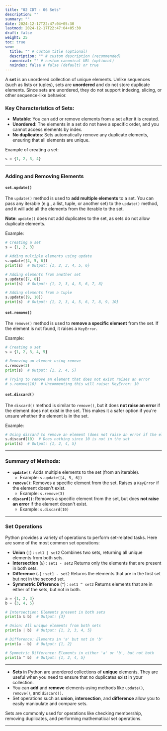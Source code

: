 ```yaml
---
title: "02 CDT - 06 Sets"
description: ""
summary: ""
date: 2024-12-17T22:47:04+05:30
lastmod: 2024-12-17T22:47:04+05:30
draft: false
weight: 25
toc: true
seo:
  title: "" # custom title (optional)
  description: "" # custom description (recommended)
  canonical: "" # custom canonical URL (optional)
  noindex: false # false (default) or true
---
```




A **set** is an unordered collection of unique elements. Unlike sequences (such as lists or tuples), sets are **unordered** and do not store duplicate elements. Since sets are unordered, they do not support indexing, slicing, or other sequence-like behavior.

### Key Characteristics of Sets:
- **Mutable**: You can add or remove elements from a set after it is created.
- **Unordered**: The elements in a set do not have a specific order, and you cannot access elements by index.
- **No duplicates**: Sets automatically remove any duplicate elements, ensuring that all elements are unique.

Example of creating a set:
```python
s = {1, 2, 3, 4}
```

---

### Adding and Removing Elements

#### **`set.update()`**

The `update()` method is used to **add multiple elements** to a set. You can pass any iterable (e.g., a list, tuple, or another set) to the `update()` method, and it will add all the elements from the iterable to the set.

**Note**: `update()` does not add duplicates to the set, as sets do not allow duplicate elements.

Example:
```python
# Creating a set
s = {1, 2, 3}

# Adding multiple elements using update
s.update([4, 5, 6])
print(s)  # Output: {1, 2, 3, 4, 5, 6}

# Adding elements from another set
s.update({7, 8})
print(s)  # Output: {1, 2, 3, 4, 5, 6, 7, 8}

# Adding elements from a tuple
s.update((9, 10))
print(s)  # Output: {1, 2, 3, 4, 5, 6, 7, 8, 9, 10}
```

#### **`set.remove()`**

The `remove()` method is used to **remove a specific element** from the set. If the element is not found, it raises a `KeyError`.

Example:
```python
# Creating a set
s = {1, 2, 3, 4, 5}

# Removing an element using remove
s.remove(3)
print(s)  # Output: {1, 2, 4, 5}

# Trying to remove an element that does not exist raises an error
# s.remove(10)  # Uncommenting this will raise: KeyError: 10
```

#### **`set.discard()`**

The `discard()` method is similar to `remove()`, but it does **not raise an error** if the element does not exist in the set. This makes it a safer option if you're unsure whether the element is in the set.

Example:
```python
# Using discard to remove an element (does not raise an error if the element is not found)
s.discard(10)  # Does nothing since 10 is not in the set
print(s)  # Output: {1, 2, 4, 5}
```

---

### Summary of Methods:
- **`update()`**: Adds multiple elements to the set (from an iterable).
  - Example: `s.update([4, 5, 6])`
- **`remove()`**: Removes a specific element from the set. Raises a `KeyError` if the element doesn't exist.
  - Example: `s.remove(3)`
- **`discard()`**: Removes a specific element from the set, but does **not raise an error** if the element doesn't exist.
  - Example: `s.discard(10)`

---

### Set Operations

Python provides a variety of operations to perform set-related tasks. Here are some of the most common set operations:

- **Union** (`|`) : `set1 | set2` Combines two sets, returning all unique elements from both sets.
- **Intersection** (`&`) : `set1 - set2` Returns only the elements that are present in both sets.
- **Difference** (`-`) : `set1 - set2` Returns the elements that are in the first set but not in the second set.
- **Symmetric Difference** (`^`) : `set1 ^ set2` Returns elements that are in either of the sets, but not in both.

```python
a = {1, 2, 3}
b = {3, 4, 5}

# Intersection: Elements present in both sets
print(a & b)  # Output: {3}

# Union: All unique elements from both sets
print(a | b)  # Output: {1, 2, 3, 4, 5}

# Difference: Elements in 'a' but not in 'b'
print(a - b)  # Output: {1, 2}

# Symmetric Difference: Elements in either 'a' or 'b', but not both
print(a ^ b)  # Output: {1, 2, 4, 5}
```

---


- **Sets** in Python are unordered collections of **unique** elements. They are useful when you need to ensure that no duplicates exist in your collection.
- You can **add** and **remove** elements using methods like `update()`, `remove()`, and `discard()`.
- Set operations such as **union**, **intersection**, and **difference** allow you to easily manipulate and compare sets.

Sets are commonly used for operations like checking membership, removing duplicates, and performing mathematical set operations.


___
